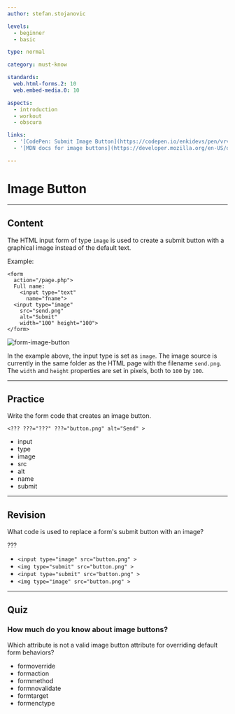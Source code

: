 ```yaml
---
author: stefan.stojanovic

levels:
  - beginner
  - basic

type: normal

category: must-know

standards:
  web.html-forms.2: 10
  web.embed-media.0: 10

aspects:
  - introduction
  - workout
  - obscura

links:
  - '[CodePen: Submit Image Button](https://codepen.io/enkidevs/pen/vrvvJO){code}'
  - '[MDN docs for image buttons](https://developer.mozilla.org/en-US/docs/Web/HTML/Element/input/image){website}'

---
```

# Image Button
---
## Content

The HTML input form of type `image` is used to create a submit button with a graphical image instead of the default text.

Example:
```
<form
  action="/page.php">
  Full name:
    <input type="text"
      name="fname">
  <input type="image"
    src="send.png"
    alt="Submit"
    width="100" height="100">
</form>
```

![form-image-button](%3Csvg%20xmlns%3D%22http%3A%2F%2Fwww.w3.org%2F2000%2Fsvg%22%20width%3D%22320%22%20height%3D%22157%22%3E%3Cg%20fill%3D%22none%22%20fill-rule%3D%22evenodd%22%3E%3Crect%20width%3D%22320%22%20height%3D%22157%22%20fill%3D%22%23FFF%22%20rx%3D%229%22%2F%3E%3Ctext%20fill%3D%22%23000%22%20font-family%3D%22ArialMT%2C%20Arial%22%20font-size%3D%2216%22%3E%3Ctspan%20x%3D%2220%22%20y%3D%2231%22%3EFull%20Name%3A%3C%2Ftspan%3E%3C%2Ftext%3E%3Cpath%20d%3D%22M16%2058h85v85H16z%22%2F%3E%3Cg%20fill%3D%22%230099E5%22%20fill-rule%3D%22nonzero%22%3E%3Cpath%20d%3D%22M56.42857%2065.09124c-8.59355.63871-16.43226%204.17235-22.5871%2010.18618-8.09585%207.89677-11.97788%2019.07834-10.54285%2030.30968%201.7917%2014.04331%2011.69585%2025.73917%2025.29954%2029.87834%2010.51797%203.20184%2022.22212%201.3023%2031.13917-5.04332%2010.9576-7.80553%2016.65622-20.75392%2014.96405-34.00922-1.7917-14.04332-11.69585-25.73917-25.29954-29.87834-4.04792-1.23594-8.76774-1.75852-12.97327-1.44332zM81.2636%2077.97327c.40645.23226.6553.61383.73824%201.12811.04148.19908-1.21106%207.88019-3.88202%2023.8811-3.71613%2022.31337-3.9401%2023.60738-4.16406%2023.96406-.29032.47281-.8046.76314-1.34378.76314-.30691%200-1.86636-.59724-8.0295-3.06083l-7.64792-3.05254-1.59262%202.66268c-.87097%201.4599-1.70876%202.7871-1.84977%202.9447-.3235.34838-.68848.50599-1.16959.50599-.51428%200-.87926-.1659-1.19447-.54747-.14101-.18249-1.54286-2.56313-3.1106-5.30046l-2.84516-4.97696-6.25438-2.49677c-5.75668-2.306-6.27926-2.52996-6.51981-2.81198-.4894-.56406-.53088-1.52627-.08295-2.02397.23226-.24884%2047.38064-31.69493%2047.67097-31.78617.34838-.11613.87926-.02489%201.27742.20737z%22%2F%3E%3Cpath%20d%3D%22M62.55023%2099.6894c-7.96313%208.54378-14.48295%2015.56959-14.49124%2015.61936%200%20.04147.95391%201.75023%202.1235%203.78248l2.1401%203.70784.17418-.26544c.09954-.14101%205.45807-8.5106%2011.91153-18.58894%206.45345-10.08664%2011.9447-18.6553%2012.20184-19.06175.25714-.39816.45622-.72166.43963-.72166-.0083%200-6.5364%206.99263-14.49954%2015.52811zm-7.61475-1.50968c-9.78801%206.51982-17.79262%2011.88664-17.79262%2011.91982%200%20.03318%202.09861.91244%204.67004%201.94101%202.56314%201.02857%204.72811%201.93272%204.81106%201.99908.13272.11613.8295-.61382%209.40646-9.79631%205.09308-5.45807%2010.941-11.72074%2012.99815-13.9272%202.05714-2.19815%203.73272-3.99815%203.72446-3.99815-.01662.0083-8.02953%205.34194-17.81755%2011.86175zm12.38434%204.46268l-10.1364%2015.73548.38985.07465c.21567.03318%203.39263%201.27742%207.05899%202.76222%203.66636%201.4765%206.66912%202.67926%206.67742%202.66267.03318-.04148%206.18802-36.92903%206.1632-36.94563-.00836-.00829-4.57887%207.059-10.15306%2015.7106z%22%2F%3E%3C%2Fg%3E%3Cpath%20fill%3D%22%23FFF%22%20stroke%3D%22%23CCC%22%20d%3D%22M20.5%2039.5h130v18h-130z%22%2F%3E%3C%2Fg%3E%3C%2Fsvg%3E)

<!--[View CodePen](https://codepen.io/enkidevs/pen/vrvvJO)-->

In the example above, the input type is set as `image`. The image source is currently in the same folder as the HTML page with the filename `send.png`. The `width` and `height` properties are set in pixels, both to `100` by `100`.

---
## Practice

Write the form code that creates an image button.

`<??? ???="???" ???="button.png" alt="Send" >`

* input
* type
* image
* src
* alt
* name
* submit

---
## Revision

What code is used to replace a form's submit button with an image?

???

* `<input type="image" src="button.png" >`
* `<img type="submit" src="button.png" >`
* `<input type="submit" src="button.png" >`
* `<img type="image" src="button.png" >`


---
## Quiz

### How much do you know about image buttons?

Which attribute is not a valid image button attribute for overriding default form behaviors?

* formoverride
* formaction
* formmethod
* formnovalidate
* formtarget
* formenctype
